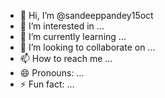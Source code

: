 - 👋 Hi, I’m @sandeeppandey15oct
- 👀 I’m interested in ...
- 🌱 I’m currently learning ...
- 💞️ I’m looking to collaborate on ...
- 📫 How to reach me ...
- 😄 Pronouns: ...
- ⚡ Fun fact: ...

<!---
sandeeppandey15oct/sandeeppandey15oct is a ✨ special ✨ repository because its `README.md` (this file) appears on your GitHub profile.
You can click the Preview link to take a look at your changes.
--->
